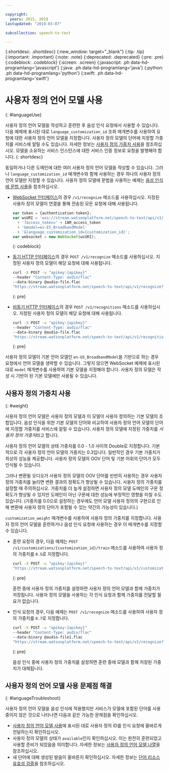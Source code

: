 ```yaml
---

copyright:
  years: 2015, 2019
lastupdated: "2019-03-07"

subcollection: speech-to-text

---
```


{:shortdesc: .shortdesc}
{:new_window: target="_blank"}
{:tip: .tip}
{:important: .important}
{:note: .note}
{:deprecated: .deprecated}
{:pre: .pre}
{:codeblock: .codeblock}
{:screen: .screen}
{:javascript: .ph data-hd-programlang='javascript'}
{:java: .ph data-hd-programlang='java'}
{:python: .ph data-hd-programlang='python'}
{:swift: .ph data-hd-programlang='swift'}

# 사용자 정의 언어 모델 사용
{: #languageUse}

사용자 정의 언어 모델을 작성하고 훈련한 후 음성 인식 요청에서 사용할 수 있습니다. 다음 예제에 표시된 대로 `language_customization_id` 조회 매개변수를 사용하여 요청에 대한 사용자 정의 언어 모델을 지정합니다. 사용자 정의 모델의 단어에 지정할 가중치를 서비스에 알릴 수도 있습니다. 자세한 정보는 [사용자 정의 가중치 사용](#weight)을 참조하십시오. 모델을 소유하는 서비스 인스턴스에 대한 서비스 인증 정보로 요청을 발행해야 합니다.
{: shortdesc}

동일하거나 다른 도메인에 대한 여러 사용자 정의 언어 모델을 작성할 수 있습니다. 그러나 `language_customization_id` 매개변수와 함께 사용하는 경우 하나의 사용자 정의 언어 모델만 지정할 수 있습니다. 사용자 정의 모델에 문법을 사용하는 예제는 [음성 인식에 문법 사용](/docs/services/speech-to-text/grammar-use.html)을 참조하십시오.

-   [WebSocket 인터페이스](/docs/services/speech-to-text/websockets.html)의 경우 `/v1/recognize` 메소드를 사용하십시오. 지정된 사용자 정의 모델이 연결을 통해 전송된 모든 요청에 대해 사용됩니다.

    ```javascript
    var token = {authentication-token};
    var wsURI = 'wss://stream.watsonplatform.net/speech-to-text/api/v1/recognize'
      + '?access_token=' + IAM_access_token
      + '&model=es-ES_BroadbandModel'
      + '&language_customization_id={customization_id}';
    var websocket = new WebSocket(wsURI);
    ```
    {: codeblock}
-   [동기 HTTP 인터페이스](/docs/services/speech-to-text/http.html)의 경우 `POST /v1/recognize` 메소드를 사용하십시오. 지정된 사용자 정의 모델이 해당 요청에 대해 사용됩니다.

    ```bash
    curl -X POST -u "apikey:{apikey}"
    --header "Content-Type: audio/flac"
    --data-binary @audio-file.flac
    "https://stream.watsonplatform.net/speech-to-text/api/v1/recognize?language_customization_id={customization_id}"
    ```
    {: pre}
-   [비동기 HTTP 인터페이스](/docs/services/speech-to-text/async.html)의 경우 `POST /v1/recognitions` 메소드를 사용하십시오. 지정된 사용자 정의 모델이 해당 요청에 대해 사용됩니다.

    ```bash
    curl -X POST -u "apikey:{apikey}"
    --header "Content-Type: audio/flac"
    --data-binary @audio-file.flac
    "https://stream.watsonplatform.net/speech-to-text/api/v1/recognitions?language_customization_id={customization_id}"
    ```
    {: pre}

사용자 정의 모델이 기본 언어 모델인 `en-US_BroadbandModel`을 기반으로 하는 경우 요청에서 언어 모델을 생략할 수 있습니다. 그렇지 않으면 WebSocket 예제에 표시된 대로 `model` 매개변수를 사용하여 기본 모델을 지정해야 합니다. 사용자 정의 모델은 작성 시 기반이 된 기본 모델에만 사용될 수 있습니다.


## 사용자 정의 가중치 사용
{: #weight}

사용자 정의 언어 모델은 사용자 정의 모델과 이 모델이 사용자 정의하는 기본 모델의 조합입니다. 음성 인식을 위한 기본 모델의 단어와 비교하여 사용자 정의 언어 모델의 단어에 지정할 가중치를 서비스에 알릴 수 있습니다. 사용자 정의 모델에 지정된 가중치를 *사용자 정의 가중치*라고 합니다.

사용자 정의 언어 모델의 상태 가중치를 0.0 - 1.0 사이의 Double로 지정합니다. 기본적으로 각 사용자 정의 언어 모델의 가중치는 0.3입니다. 일반적인 경우 기본 가중치가 최상의 성능을 제공합니다. 사용자 정의 모델의 OOV 단어 및 기본 어휘의 단어가 모두 인식될 수 있습니다.

그러나 변환될 오디오가 사용자 정의 모델의 OOV 단어를 빈번히 사용하는 경우 사용자 정의 가중치를 늘리면 변환 결과의 정확도가 향상될 수 있습니다. 사용자 정의 가중치를 설정할 때 주의하십시오. 가중치를 더 높게 설정하면 사용자 정의 모델 도메인의 구문 정확도가 향상될 수 있지만 도메인이 아닌 구문에 대한 성능에 부정적인 영향을 미칠 수도 있습니다. (가중치를 0.0으로 설정하는 경우에도 언어 모델 사용자 정의의 구현으로 인해 변환에 사용자 정의 단어가 포함될 수 있는 약간의 가능성이 있습니다.)

`customization_weight` 매개변수를 사용하여 사용자 정의 가중치를 지정합니다. 사용자 정의 언어 모델을 훈련하거나 음성 인식 요청에 사용하는 경우 이 매개변수를 지정할 수 있습니다.

-   훈련 요청의 경우, 다음 예제는 `POST /v1/customizations/{customization_id}/train` 메소드를 사용하여 사용자 정의 가중치를 `0.5`로 지정합니다.

    ```bash
    curl -X POST -u "apikey:{apikey}"
    "https://stream.watsonplatform.net/speech-to-text/api/v1/customizations/{customization_id}/train?customization_weight=0.5"
    ```
    {: pre}

    훈련 중에 사용자 정의 가중치를 설정하면 사용자 정의 언어 모델과 함께 가중치가 저장됩니다. 사용자 정의 모델을 사용하는 각 인식 요청과 함께 가중치를 전달할 필요가 없습니다.

-   인식 요청의 경우, 다음 예제는 `POST /v1/recognize` 메소드를 사용하여 사용자 정의 가중치를 `0.7`로 지정합니다.

    ```bash
    curl -X POST -u "apikey:{apikey}"
    --header "Content-Type: audio/flac"
    --data-binary @audio-file1.flac
    "https://stream.watsonplatform.net/speech-to-text/api/v1/recognize?language_customization_id={customization_id}&customization_weight=0.7"
    ```
    {: pre}

    음성 인식 중에 사용자 정의 가중치를 설정하면 훈련 중에 모델과 함께 저장된 가중치가 대체됩니다.

## 사용자 정의 언어 모델 사용 문제점 해결
{: #languageTroubleshoot}

사용자 정의 언어 모델을 음성 인식에 적용했지만 서비스가 모델에 포함된 단어를 사용 중이지 않은 것으로 나타나면 다음과 같은 가능한 문제점을 확인하십시오.

-   [사용자 정의 언어 모델 사용](#languageUse)에 표시된 대로 사용자 정의 ID를 인식 요청에 올바르게 전달하는지 확인하십시오.
-   사용자 정의 모델의 상태가 `available`인지 확인하십시오. 이는 완전히 훈련되었고 사용할 준비가 되었음을 의미합니다. 자세한 정보는 [사용자 정의 언어 모델 나열](/docs/services/speech-to-text/language-models.html#listModels-language)을 참조하십시오.
-   새 단어에 대해 생성된 발음이 올바른지 확인하십시오. 자세한 정보는 [단어 리소스 유효성 검증](/docs/services/speech-to-text/language-resource.html#validateModel)을 참조하십시오.
